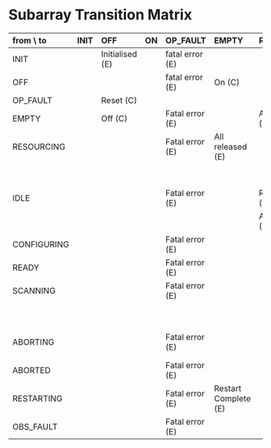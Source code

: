 # Subarray Transition Matrix

| from \ to   | INIT   | OFF                | ON   | OP_FAULT         | EMPTY                | RESOURCING            | IDLE           | CONFIGURING     | READY            | SCANNING  | ABORTING    | ABORTED             | RESTARTING    | OBS_FAULT               |
|:------------|:-------|:-------------------|:-----|:-----------------|:---------------------|:----------------------|:---------------|:----------------|:-----------------|:----------|:------------|:--------------------|:--------------|:------------------------|
| INIT        |        | Initialised (E)    |      | fatal error (E)  |                      |                       |                |                 |                  |           |             |                     |               |                         |
| OFF         |        |                    |      | fatal error (E)  | On (C)               |                       |                |                 |                  |           |             |                     |               |                         |
| OP_FAULT    |        | Reset (C)          |      |                  |                      |                       |                |                 |                  |           |             |                     |               |                         |
| EMPTY       |        | Off (C)            |      | Fatal error (E)  |                      | AssignResources (C)   |                |                 |                  |           |             |                     |               | Observation Fault (E)   |
| RESOURCING  |        |                    |      | Fatal error (E)  | All released (E)     |                       | Assigned (E)   |                 |                  |           | Abort (C)   |                     |               | Observation fault (E)   |
|             |        |                    |      |                  |                      |                       | Released (E)   |                 |                  |           |             |                     |               |                         |
| IDLE        |        |                    |      | Fatal error (E)  |                      | ReleaseResources (C)  |                | Configure (C)   |                  |           | Abort (C)   |                     |               | Observation Fault (E)   |
|             |        |                    |      |                  |                      | AssignResources (C)   |                |                 |                  |           |             |                     |               |                         |
| CONFIGURING |        |                    |      | Fatal error (E)  |                      |                       |                |                 | Ready (E)        |           | Abort (C)   |                     |               | Observation Fault (E)   |
| READY       |        |                    |      | Fatal error (E)  |                      |                       | End (C)        | Configure (C)   |                  | Scan (C)  | Abort (C)   |                     |               | Observation Fault (E)   |
| SCANNING    |        |                    |      | Fatal error (E)  |                      |                       |                |                 | EndScan (C)      |           | Abort (C)   |                     |               | Observation Fault (E)   |
|             |        |                    |      |                  |                      |                       |                |                 | ScanComplete (E) |           |             |                     |               |                         |
| ABORTING    |        |                    |      | Fatal error (E)  |                      |                       |                |                 |                  |           |             | Abort complete (E)  |               | Observation Fault (E)   |
| ABORTED     |        |                    |      | Fatal error (E)  |                      |                       |                |                 |                  |           |             |                     | Restart (C)   | Observation Fault (E)   |
| RESTARTING  |        |                    |      | Fatal error (E)  | Restart Complete (E) |                       |                |                 |                  |           |             |                     |               | Observation Fault (E)   |
| OBS_FAULT   |        |                    |      | Fatal error (E)  |                      |                       |                |                 |                  |           |             |                     | Restart (C)   | Observation Fault (E)   |
